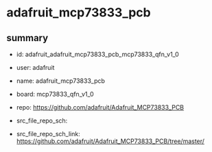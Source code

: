 # adafruit_mcp73833_pcb
 
## summary 
* id: adafruit_adafruit_mcp73833_pcb_mcp73833_qfn_v1_0
* user: adafruit
* name: adafruit_mcp73833_pcb
* board: mcp73833_qfn_v1_0
* repo: https://github.com/adafruit/Adafruit_MCP73833_PCB



* src_file_repo_sch: 
* src_file_repo_sch_link: https://github.com/adafruit/Adafruit_MCP73833_PCB/tree/master/






